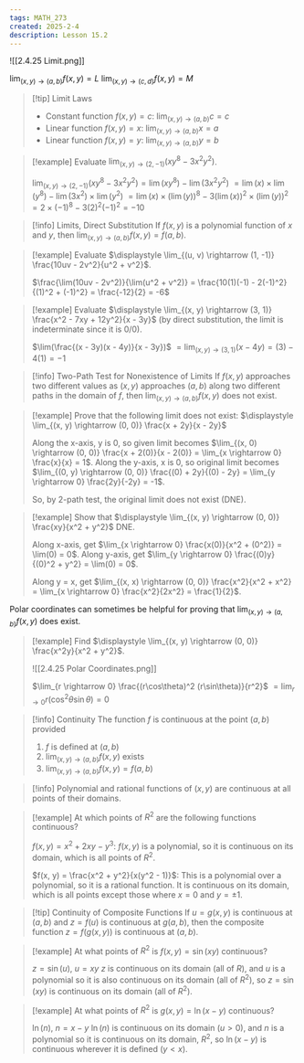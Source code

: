 ```yaml
---
tags: MATH_273
created: 2025-2-4
description: Lesson 15.2
---
```


![[2.4.25 Limit.png]]

$\displaystyle \lim_{(x, y) \rightarrow (a, b)} f(x, y) = L$
$\displaystyle \lim_{(x, y) \rightarrow (c, d)} f(x, y) = M$

> [!tip] Limit Laws
> - Constant function $f(x, y) = c$: $\displaystyle \lim_{(x, y) \rightarrow (a, b)} c = c$
> - Linear function $f(x, y) = x$: $\displaystyle \lim_{(x, y) \rightarrow (a, b)} x = a$
> - Linear function $f(x, y) = y$: $\displaystyle \lim_{(x, y) \rightarrow (a, b)} y = b$

> [!example]
> Evaluate $\displaystyle \lim_{(x, y) \rightarrow (2, -1)} (xy^8 - 3x^2y^2)$.
> 
> $\lim_{(x, y) \rightarrow (2, -1)} (xy^8 - 3x^2y^2) = \lim(xy^8) - \lim(3x^2y^2)$
> $= \lim(x) \times \lim(y^8) - \lim(3x^2) \times \lim(y^2)$
> $= \lim(x) \times (\lim(y))^8 - 3(\lim(x))^2 \times (\lim(y))^2$
> $= 2 \times (-1)^8 - 3(2)^2(-1)^2 = -10$

> [!info] Limits, Direct Substitution
> If $f(x, y)$ is a polynomial function of $x$ and $y$, then $\displaystyle \lim_{(x, y) \rightarrow (a, b)} f(x, y) = f(a, b)$.

> [!example]
> Evaluate $\displaystyle \lim_{(u, v) \rightarrow (1, -1)} \frac{10uv - 2v^2}{u^2 + v^2}$.
> 
> $\frac{\lim(10uv - 2v^2)}{\lim(u^2 + v^2)} = \frac{10(1)(-1) - 2(-1)^2}{(1)^2 + (-1)^2} = \frac{-12}{2} = -6$

> [!example]
> Evaluate $\displaystyle \lim_{(x, y) \rightarrow (3, 1)} \frac{x^2 - 7xy + 12y^2}{x - 3y}$ (by direct substitution, the limit is indeterminate since it is 0/0).
> 
> $\lim(\frac{(x - 3y)(x - 4y)}{x - 3y})$
> $= \lim_{(x, y) \rightarrow (3, 1)} (x - 4y) = (3) - 4(1) = -1$

> [!info] Two-Path Test for Nonexistence of Limits
> If $f(x, y)$ approaches two different values as $(x, y)$ approaches $(a, b)$ along two different paths in the domain of $f$, then $\displaystyle \lim_{(x, y) \rightarrow (a, b)} f(x, y)$ does not exist.

> [!example]
> Prove that the following limit does not exist: $\displaystyle \lim_{(x, y) \rightarrow (0, 0)} \frac{x + 2y}{x - 2y}$
> 
> Along the x-axis, y is 0, so given limit becomes $\lim_{(x, 0) \rightarrow (0, 0)} \frac{x + 2(0)}{x - 2(0)} = \lim_{x \rightarrow 0} \frac{x}{x} = 1$.
> Along the y-axis, x is 0, so original limit becomes $\lim_{(0, y) \rightarrow (0, 0)} \frac{(0) + 2y}{(0) - 2y} = \lim_{y \rightarrow 0} \frac{2y}{-2y} = -1$.
> 
> So, by 2-path test, the original limit does not exist (DNE).

> [!example]
> Show that $\displaystyle \lim_{(x, y) \rightarrow (0, 0)} \frac{xy}{x^2 + y^2}$ DNE.
> 
> Along x-axis, get $\lim_{x \rightarrow 0} \frac{x(0)}{x^2 + (0^2)} = \lim(0) = 0$.
> Along y-axis, get $\lim_{y \rightarrow 0} \frac{(0)y}{(0)^2 + y^2} = \lim(0) = 0$.
> 
> Along y = x, get $\lim_{(x, x) \rightarrow (0, 0)} \frac{x^2}{x^2 + x^2} = \lim_{x \rightarrow 0} \frac{x^2}{2x^2} = \frac{1}{2}$.

Polar coordinates can sometimes be helpful for proving that $\displaystyle \lim_{(x, y) \rightarrow (a, b)} f(x, y)$ does exist.

> [!example]
> Find $\displaystyle \lim_{(x, y) \rightarrow (0, 0)} \frac{x^2y}{x^2 + y^2}$.
> 
> ![[2.4.25 Polar Coordinates.png]]
> 
> $\lim_{r \rightarrow 0} \frac{(r\cos\theta)^2 (r\sin\theta)}{r^2}$
> $= \lim_{r \rightarrow 0} r(\cos^2 \theta \sin\theta) = 0$

> [!info] Continuity
> The function $f$ is continuous at the point $(a, b)$ provided
> 1. $f$ is defined at $(a, b)$
> 2. $\displaystyle \lim_{(x, y) \rightarrow (a, b)} f(x, y)$ exists
> 3. $\displaystyle \lim_{(x, y) \rightarrow (a, b)} f(x, y) = f(a, b)$

> [!info]
> Polynomial and rational functions of $(x, y)$ are continuous at all points of their domains.

> [!example]
> At which points of $R^2$ are the following functions continuous?
> 
> $f(x, y) = x^2 + 2xy - y^3$:
> $f(x, y)$ is a polynomial, so it is continuous on its domain, which is all points of $R^2$.
> 
> $f(x, y) = \frac{x^2 + y^2}{x(y^2 - 1)}$:
> This is a polynomial over a polynomial, so it is a rational function. It is continuous on its domain, which is all points except those where $x = 0$ and $y = \pm 1$.

> [!tip] Continuity of Composite Functions
> If $u = g(x, y)$ is continuous at $(a, b)$ and $z = f(u)$ is continuous at $g(a, b)$, then the composite function $z = f(g(x, y))$ is continuous at $(a, b)$.

> [!example]
> At what points of $R^2$ is $f(x, y) = \sin{(xy)}$ continuous?
> 
> $z = \sin(u)$, $u = xy$
> $z$ is continuous on its domain (all of $R$), and $u$ is a polynomial so it is also continuous on its domain (all of $R^2$), so $z = \sin({xy})$ is continuous on its domain (all of $R^2$).

> [!example]
> At what points of $R^2$ is $g(x, y) = \ln({x - y})$ continuous?
> 
> $\ln(n)$, $n = x - y$
> $\ln(n)$ is continuous on its domain ($u > 0$), and $n$ is a polynomial so it is continuous on its domain, $R^2$, so $\ln({x - y})$ is continuous wherever it is defined ($y < x$).